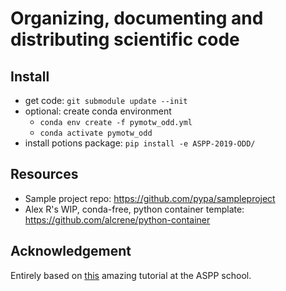 # Organizing, documenting and distributing scientific code

## Install

* get code: `git submodule update --init`
* optional: create conda environment
  * `conda env create -f pymotw_odd.yml`
  * `conda activate pymotw_odd`
* install potions package: `pip install -e ASPP-2019-ODD/`

## Resources

* Sample project repo: https://github.com/pypa/sampleproject
* Alex R's WIP, conda-free, python container template: https://github.com/alcrene/python-container

## Acknowledgement

Entirely based on [this](https://github.com/ASPP/2019-camerino-ODD) amazing tutorial at the ASPP school.
